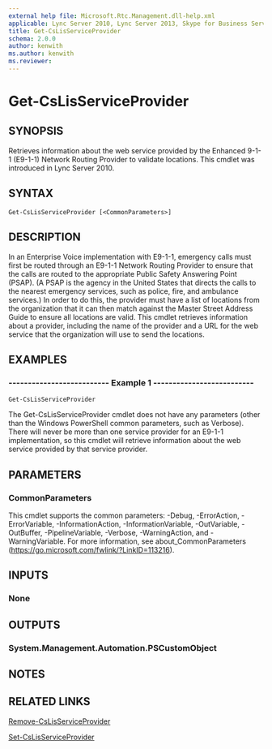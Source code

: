 ```yaml
---
external help file: Microsoft.Rtc.Management.dll-help.xml
applicable: Lync Server 2010, Lync Server 2013, Skype for Business Server 2015, Skype for Business Server 2019
title: Get-CsLisServiceProvider
schema: 2.0.0
author: kenwith
ms.author: kenwith
ms.reviewer:
---
```


# Get-CsLisServiceProvider

## SYNOPSIS
Retrieves information about the web service provided by the Enhanced 9-1-1 (E9-1-1) Network Routing Provider to validate locations.
This cmdlet was introduced in Lync Server 2010.


## SYNTAX

```
Get-CsLisServiceProvider [<CommonParameters>]
```

## DESCRIPTION
In an Enterprise Voice implementation with E9-1-1, emergency calls must first be routed through an E9-1-1 Network Routing Provider to ensure that the calls are routed to the appropriate Public Safety Answering Point (PSAP).
(A PSAP is the agency in the United States that directs the calls to the nearest emergency services, such as police, fire, and ambulance services.) In order to do this, the provider must have a list of locations from the organization that it can then match against the Master Street Address Guide to ensure all locations are valid.
This cmdlet retrieves information about a provider, including the name of the provider and a URL for the web service that the organization will use to send the locations.


## EXAMPLES

### -------------------------- Example 1 --------------------------
```
Get-CsLisServiceProvider
```

The Get-CsLisServiceProvider cmdlet does not have any parameters (other than the Windows PowerShell common parameters, such as Verbose).
There will never be more than one service provider for an E9-1-1 implementation, so this cmdlet will retrieve information about the web service provided by that service provider.


## PARAMETERS

### CommonParameters
This cmdlet supports the common parameters: -Debug, -ErrorAction, -ErrorVariable, -InformationAction, -InformationVariable, -OutVariable, -OutBuffer, -PipelineVariable, -Verbose, -WarningAction, and -WarningVariable. For more information, see about_CommonParameters (https://go.microsoft.com/fwlink/?LinkID=113216).

## INPUTS

### None


## OUTPUTS

### System.Management.Automation.PSCustomObject


## NOTES


## RELATED LINKS

[Remove-CsLisServiceProvider](Remove-CsLisServiceProvider.md)

[Set-CsLisServiceProvider](Set-CsLisServiceProvider.md)

